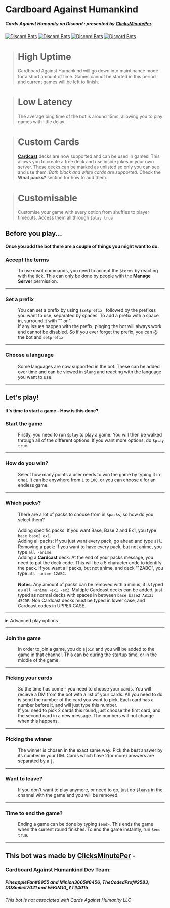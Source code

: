# Cardboard Against Humankind
##### *Cards Against Humanity on Discord : presented by [ClicksMinutePer](https://clicksminuteper.net).*


[![Discord Bots](https://top.gg/api/widget/status/679361555732627476.svg?noavatar=true)](https://discord.gg/bPaNnxe)
[![Discord Bots](https://top.gg/api/widget/servers/679361555732627476.svg?noavatar=true)](https://discordapp.com/oauth2/authorize?client_id=679361555732627476&scope=bot&permissions=130048)
[![Discord Bots](https://top.gg/api/widget/upvotes/679361555732627476.svg?noavatar=true)](https://top.gg/bot/679361555732627476/vote)
[![Discord Bots](https://top.gg/api/widget/lib/679361555732627476.svg?noavatar=true)](https://discordpy.readthedocs.io/en/latest/)

> **High Uptime** 
> ====
> Cardboard Against Humankind will go down into maintinance mode for a short amount of time. Games cannot be started in this period 
> and current games will be left to finish.


> **Low Latency** 
> ====
> The average ping time of the bot is around 15ms, allowing you to play games with little delay.


> **Custom Cards** 
> ====
> **[Cardcast](https://cardcastgame.com/)** decks are now supported and can be used in games. This allows you to create a free deck
> and use inside jokes in your own server. These decks can be marked as unlisted so only you can see and use them.
> *Both black and white cards are supported.* Check the **What packs?** section for how to add them.


> **Customisable**
> ====
> Customise your game with every option from shuffles to player timeouts. Access them all through `$play true`


## Before you play...
#### Once you add the bot there are a couple of things you might want to do.

<dl>
  <dt><h3>Accept the terms</h3></dt>
  <dd>To use msot commands, you need to accept the <code>$terms</code> by reacting with the tick. This can only be done by people with the <b>Manage Server</b> permission.</dd>
  <hr>
  <dt><h3>Set a prefix</h3></dt>
  <dd>You can set a prefix by using <code>$setprefix </code> followed by the prefixes you want to use, separated by spaces. To add a prefix with a space in, surround it with "" or ''.<br>
  If any issues happen with the prefix, pinging the bot will always work and cannot be disabled. So if you ever forget the prefix, you can @ the bot and <code>setprefix</code></dd>
  <hr>
  <dt><h3>Choose a language</h3></dt>
  <dd>Some languages are now supported in the bot. These can be added over time and can be viewed in <code>$lang</code> and reacting with the language you want to use.</dd>
</dl>

<hr>

## Let's play!
#### It's time to start a game - How is this done?

<dl>
  <dt>
    <h3>
      Start the game
    </h3>
  </dt>
  <dd>
    Firstly, you need to run <code>$play</code> to play a game. You will then be walked through all of the different options. If you want more options, do <code>$play true</code>.
  </dd>
  <hr>
  <dt><h3>How do you win?</h3></dt>
  <dd>Select how many points a user needs to win the game by typing it in chat. It can be anywhere from <code>1</code> to <code>100</code>, or you can choose <code>0</code> for an endless game.</dd>
  <hr>
  <dt>
    <h3>
      Which packs?
    </h3>
  </dt>
  <dd>
    There are a lot of packs to choose from in <code>$packs</code>, so how do you select them?<br><br>
    Adding specific packs: If you want Base, Base 2 and Ex1, you type <code>base base2 ex1</code>.<br>
    Adding all packs: If you just want every pack, go ahead and type <code>all</code>.<br>
    Removing a pack: If you want to have every pack, but not anime, you type <code>all -anime</code>.<br>
    Adding a <b>Cardcast</b> deck: At the end of your packs message, you need to put the deck code. This will be a 5 character code to identify the pack. If you want all packs, but not anime, and deck "12ABC", you type <code>all -anime 12ABC</code>.<br><br>
    <b>Notes</b>: Any amount of packs can be removed with a minus, it is typed as <code>all -anime -ex1 -ex2</code>. Multiple Cardcast decks can be added, just typed as normal decks with spaces in between <code>base base2 AB123 45CDE</code>. Non Cardcast decks must be typed in lower case, and Cardcast codes in UPPER CASE.
  </dd>
  <hr>
  <details>
    <summary>
      Advanced play options
    </summary>
    <h4>Can we train out bot?</h4> - Type <code>yes</code> or <code>no</code> to choose if we can use your game to train bots.<br>
    <h4>Want it to be anonymous?</h4> - Type <code>yes</code> or <code>no</code> to choose if the winners and leaderboard should be hidden until the end.<br>
    <h4>How big should your hand be?</h4> - Type a number from 1 to 25 to choose how many cards each player chooses from.<br>
    <h4>How many rounds should I end after?</h4> - Type a number from 0 to 200 to choose how many rounds there should be. 0 rounds means there is no limit.<br>
    <h4>How many times would you like to be able to shuffle?</h4> - 0 to 50, allows users to do <code>$shuffle</code> in the chat to get rid of all of their cards and get new ones.<br>
    <h4>How long should you get to pick your cards?</h4> - 10 to 600 seconds, the amount of time before a player is kicked for innactivity when picking their cards.<br>
    <h4>How long should the tsar get to pick the best card?</h4> - 10 to 600 seconds, the amount of time the tsar has before being kicked for innactivity when picking the winner.<br></dd>
    <h4>How long should we wait between rounds?</h4> - A number from 0 to 150 seconds. Tells the bot how long to wait before starting another round when the winner is picked.<br>
  </details>
  <hr>
  <dt><h3>Join the game</h3></dt>
  <dd>
    In order to join a game, you do <code>$join</code> and you will be added to the game in that channel. This can be during the startup time, or in the middle of the game.
  </dd>
  <hr>
  <dt><h3>Picking your cards</h3></dt>
  <dd>
    So the time has come - you need to choose your cards. You will recieve a DM from the bot with a list of your cards. All you need to do is send the number of the card you want to pick. Each card has a number before it, and will just type this number.<br>
    If you need to pick 2 cards this round, just choose the first card, and the second card in a new message. The numbers will not change when this happens.
  </dd>
  <hr>
  <dt><h3>Picking the winner</h3></dt>
  <dd>
    The winner is chosen in the exact same way. Pick the best answer by its number in your DM. Cards which have 2(or more) answers are separated by a <code>|</code>.
  </dd>
  <hr>
  <dt><h3>Want to leave?</h3></dt>
  <dd>
    If you don't want to play anymore, or need to go, just do <code>$leave</code> in the channel with the game and you will be removed.
  </dd>
  <hr>
  <dt><h3>Time to end the game?</h3></dt>
  <dd>
    Ending a game can be done by typing <code>$end></code>. This ends the game when the current round finishes. To end the game instantly, run <code>$end true</code>.
  </dd>
</dl>

<hr>

## This bot was made by [ClicksMinutePer](https://clicksminuteper.net) - 
### Cardboard Against Humankind Dev Team:
##### *PineappleFan#9955 and Minion3665#6456, TheCodedProf#2583, DOSmile#7021 and EEKIM10_YT#4015*

*This bot is not associated with Cards Against Humanity LLC*
